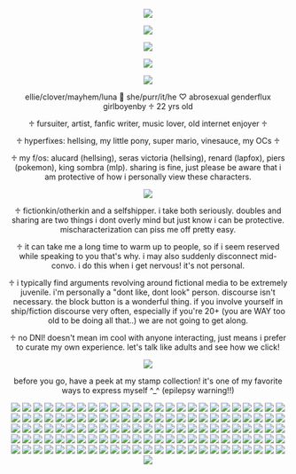 <p align="center">
 <img src="https://files.catbox.moe/s6flvw.gif"/>
<p align="center">
  <img src="https://files.catbox.moe/cbruxi.png"/>
</p>
<p align="center">
 <img src="https://files.catbox.moe/acb6u9.gif"/>
</p>
<p align="center">
 <img src="https://files.catbox.moe/cbruxi.png"/>
<p align="center">
 <img src="https://files.catbox.moe/g4ecjx.gif"/>
<p align="center">
  ellie/clover/mayhem/luna 🦇 she/purr/it/he ♡ abrosexual genderflux girlboyenby ♱ 22 yrs old
</p>
<p align="center">
♱ fursuiter, artist, fanfic writer, music lover, old internet enjoyer ♱
</p>
<p align="center">
 ♱ hyperfixes: hellsing, my little pony, super mario, vinesauce, my OCs ♱
 </p>
<p align="center">
 ♱ my f/os: alucard (hellsing), seras victoria (hellsing), renard (lapfox), piers (pokemon), king sombra (mlp). sharing is fine, just please be aware that i am protective of how i personally view these characters.
  <p align="center">
   <img src="https://files.catbox.moe/45kxcc.gif"/>
  <p align="center">
 ♱ fictionkin/otherkin and a selfshipper. i take both seriously. doubles and sharing are two things i dont overly mind but just know i can be protective. mischaracterization can piss me off pretty easy.
  </p>
  <p align="center">
  ♱ it can take me a long time to warm up to people, so if i seem reserved while speaking to you that's why. i may also suddenly disconnect mid-convo. i do this when i get nervous! it's not personal.
     </p>
  <p align="center">
  ♱ i typically find arguments revolving around fictional media to be extremely juvenile. i'm personally a "dont like, dont look" person. discourse isn't necessary. the block button is a wonderful thing. if you involve yourself in ship/fiction discourse very often, especially if you're 20+ (you are WAY too old to be doing all that..) we are not going to get along.
  </p>
  <p align="center">
  ♱ no DNI! doesn't mean im cool with anyone interacting, just means i prefer to curate my own experience. let's talk like adults and see how we click!
  </p>
  <p align="center">
  <img src="https://files.catbox.moe/cbruxi.png"/>
  <p align="center">
  before you go, have a peek at my stamp collection! it's one of my favorite ways to express myself ^_^ (epilepsy warning!!)
  <p align="center">
  <img src="https://i.postimg.cc/NMv59hc5/058myf.png"/> <img src="https://i.postimg.cc/26d3nHkT/09f6n7.png"/> <img src="https://i.postimg.cc/jS9WTw36/2f575b2a7976f7c62517d236a8eb1d84cd69fc24-pnj.png"/> <img src="https://i.postimg.cc/6qY3myGv/3119e27d-original.gif"/> <img src="https://i.postimg.cc/25Z1Skgs/3c932816.gif"/> <img src="https://i.postimg.cc/02XjGKvg/60427d7e-original.gif"/> <img src="https://i.postimg.cc/pr2rCDyv/62hpec.png"/> <img src="https://i.postimg.cc/28S3BFPF/ac0kwr.gif"/> <img src="https://i.postimg.cc/L4TnX008/d1nnnri-7e63b29f-4e2b-4e0b-b984-418beb76b174.png"/> <img src="https://i.postimg.cc/MpcT9ZZn/d5wtakl-3fb3764e-4209-4e04-8fbc-2783035f4cd3.gif"/> <img src="https://i.postimg.cc/zXQDHmw8/ezgif-59078784eae5c0.gif"/> <img src="https://i.postimg.cc/0Qvy5pYS/ezgif-742f86e62e87ab.gif"/> <img src="https://i.postimg.cc/y8wNtqWv/ezgif-7a978b2977e6a6.gif"/> <img src="https://i.postimg.cc/43V3T89Z/ezgif-8dacc582d6b7f7.gif"/> <img src="https://i.postimg.cc/fyTWmDgT/IMG-9783.gif"/> <img src="https://i.postimg.cc/L5C9Vwrk/ruvspw.png"/> <img src="https://i.postimg.cc/zD0G5HVL/Sr8DYv9.png"/> <img src="https://i.postimg.cc/Yq0qS2Wd/tkwuob.png"/> <img src="https://i.postimg.cc/mDT1px6K/tumblr-22bc5c2da70c86b3ef09e00525cd8911-6b173cbd-100.png"/> <img src="https://i.postimg.cc/rmg0vhBs/tumblr-bad6c20226b3e46830f5d3f14f0dc0cb-a9253054-100.png"/> <img src="https://i.postimg.cc/RhF697mR/tumblr-d00976783373ddfd68e9568c91a32bf1-6056fff6-100.png"/> <img src="https://i.postimg.cc/L6JYb3N4/Tumblr-l-122175126162298.png"/> <img src="https://i.postimg.cc/4Nj7kHS6/Tumblr-l-160867065971912.png"/> <img src="https://i.postimg.cc/0ym685TL/Tumblr-l-355084910136575.jpg"/> <img src="https://i.postimg.cc/KjHKY1vy/Tumblr-l-63194817842297.png"/> <img src="https://i.postimg.cc/NGJ2Dz8P/Tumblr-l-65193541606326.png"/> <img src="https://i.postimg.cc/KY214SF4/Tumblr-l-896201588169738.png"/> <img src="https://i.postimg.cc/pLM76qRK/tumblr-0060da4b4fbedbd687338919a14954a5-6c3ab68a-100.gif"/> <img src="https://i.postimg.cc/3RLQMpnY/tumblr-007c3958c33400dceef9612934a97179-5bbdd897-100.jpg"/> <img src="https://i.postimg.cc/NFWVYxTq/tumblr-028cbf3fdf98e73451ddb6cef05e29bb-2af4cfe5-100.png"/> <img src="https://i.postimg.cc/RVx5kMT3/tumblr-077459a05a4765903092eecf58477d45-b5eeebd0-100.png"/> <img src="https://i.postimg.cc/wxGY0X1k/tumblr-08b111ac752107b53e4e34871d9c255f-a46b458a-100.png"/> <img src="https://i.postimg.cc/ht7D9CMx/tumblr-0b778f35e93f168f8f36d9322580ccfd-3d5f5b01-100.gif"/> <img src="https://i.postimg.cc/hGWSM93Y/tumblr-0b813e2b4f8b209a63e102430f4b805a-d9876969-100.gif"/> <img src="https://i.postimg.cc/6QrBPykp/tumblr-0e308f2fcbd2846c7b2eba7233683972-213916f8-100.jpg"/> <img src="https://i.postimg.cc/W31x7zjK/tumblr-11ffc1e1bc5c2d53995c5f951c9e6427-12f9e07a-100.gif"/> <img src="https://i.postimg.cc/cCQjxncv/tumblr-202413801586a75e06b837cfdc2a8d6a-e24e1513-100.gif"/> <img src="https://i.postimg.cc/g2Y90NQm/tumblr-20374970b023ff66968db15db6ca8a38-8703a6de-100.jpg"/> <img src="https://i.postimg.cc/HWy1vJbD/tumblr-21768cc248cb596d1d0e91b0d0a38ff9-558b6751-100.jpg"/> <img src="https://i.postimg.cc/DzgtsLVL/tumblr-21a1a821842222e58890781dfad1d7d8-678f923c-100.gif"/> <img src="https://i.postimg.cc/RV159jPg/tumblr-231796cb0902abbc37f0dccc0e2e8c0f-3c54da33-100.gif"/> <img src="https://i.postimg.cc/C1rXr0xK/tumblr-27c6e15afd0b2fd150a129ccd0a72d6b-acbbd5b2-100.png"/> <img src="https://i.postimg.cc/tT99G9bt/tumblr-2ca27a23ae7880f294c5e9f332da2c47-268bf0b3-100.png"/> <img src="https://i.postimg.cc/Hx3dpFsG/tumblr-2d6554bbef3d145bbefc360d5f0ba764-5c863b1f-100.png"/> <img src="https://i.postimg.cc/J0B6TBFT/tumblr-379ab2c031fe2845d97d0af4b72a7dcc-be9b7f28-100.png"/> <img src="https://i.postimg.cc/9QPS5ZQK/tumblr-39a94a8e906e351e71232baac48b5707-56af5c99-100.gif"/> <img src="https://i.postimg.cc/PJxhNKPC/tumblr-3ce0fd0b3652a829482f331696db1dd5-7f976093-100.png"/> <img src="https://i.postimg.cc/L5bSPf1N/tumblr-3da3d38dff2e0b860a738dbbeffe9911-2bb30406-250.gif"/> <img src="https://i.postimg.cc/SQTkH0vC/tumblr_3f5880c1c6c531173e9b80cc9a9ab912_a2284366_100.png"/> <img src="https://i.postimg.cc/G3WdbPbm/tumblr_478ce44470acc4a9c0004e8085b12549_133a0ec9_100.gif"/> <img src="https://i.postimg.cc/65vgcDJ9/tumblr_49d4bc1edd1e5fc1bd85e60f8ededcc9_b145bcdc_100.png"/> <img src="https://i.postimg.cc/xTLY8kdy/tumblr_527b8213cce1076067ec4a41eb140f4d_d42da415_100.png"/> <img src="https://i.postimg.cc/wjHzm6yK/tumblr_584c078394b2ccb1c4e1509835187774_d3d1f349_100.gif"/> <img src="https://i.postimg.cc/Kv1x296V/tumblr_5a59f91cd9eec1be57a651ad48679f4b_53eb52d0_100.png"/> <img src="https://i.postimg.cc/TYBGYVGP/tumblr_5a838db4e118de2a9f6dfdf92dcf7ece_78b334ae_100.png"/> <img src="https://i.postimg.cc/g2RpwxkH/tumblr_5b3ace91f09a74e4eb450f5633b3ea7a_f780efa1_100.png"/> <img src="https://i.postimg.cc/rwJkGvxD/tumblr_614ac0a47b50a4dd1042f1cf71d6d32e_4f36810a_100.gif"/> <img src="https://i.postimg.cc/9Q16wyHT/tumblr_63924688b76eb453b38147d2039e91b0_51f57959_100.gif"/> <img src="https://i.postimg.cc/3RNbvqFQ/tumblr_68e7e8edb3f4c7d5bc26bcb7eee1b89c_764609c7_100.png"/> <img src="https://i.postimg.cc/tgNH5861/tumblr_6e66a642d902bcbecce873a968cdadb3_eac9ffc2_100.gif"/> <img src="https://i.postimg.cc/8c89gHL8/tumblr_71359902a78b7bbf6a5340c10de1a6d1_e3d28e08_250.gif"/> <img src="https://i.postimg.cc/43xTWBQB/tumblr_763f8375ce9268671d3265f0d13636b1_1477c288_100.png"/> <img src="https://i.postimg.cc/HLxfwjTN/tumblr_775887c9dcec35c81119f1769b2e2243_0feb3941_250.gif"/> <img src="https://i.postimg.cc/7LmWb47N/tumblr_78d132d3e53cd4867673160cdd447612_4e3b7ce8_100.gif"/> <img src="https://i.postimg.cc/L5nKmXbf/tumblr_7c25f70ffda41d57598ddf2a88b26e27_a2fb6b9e_250.gif"/> <img src="https://i.postimg.cc/SR30RhBP/tumblr_7f0f29206a6ec17c7670a69cd40b0478_9357f1a3_100.webp"/> <img src="https://i.postimg.cc/fWX1jGhM/tumblr_82915336439e80fed30631bab3cf19d7_35d439a9_250.gif"/> <img src="https://i.postimg.cc/dQkJMNPf/tumblr_83eb2a01db2b2855e936328959e3325c_730feb94_100.gif"/> <img src="https://i.postimg.cc/Hx8RNKc4/tumblr_87740119a4edc014e5bf037828c3c1c9_4a0dbfb3_100.png"/> <img src="https://i.postimg.cc/xCZpyP6J/tumblr_87d56ce1a45d9372bd79353513f6cc8b_f8887566_100.png"/> <img src="https://i.postimg.cc/g29FPGqX/tumblr_8d54ec9720873643f8eb18f400e0e3d1_bd57e9c6_250.png"/> <img src="https://i.postimg.cc/P5mGX026/tumblr_8f2e9a5d1105bfecf1a4277e0fbeb219_0a813959_100.gif"/> <img src="https://i.postimg.cc/SKqBJVPm/tumblr_8fd75d64d0e7c20279f1a1a39291aa80_05d47a20_100.gif"/> <img src="https://i.postimg.cc/JnyCL0gX/tumblr_9018f24629baa16a3e074680dccc0cc8_c6e178a6_100.jpg"/> <img src="https://i.postimg.cc/50ZdN1dR/tumblr_9183d70e21909397350df74f3660a60c_dd799d40_250.png"/> <img src="https://i.postimg.cc/DmkCRwk7/tumblr_92a633d08e4f49be29c7d2e7b4f38f8b_827c5f34_100.png"/> <img src="https://i.postimg.cc/MG3JNVsx/tumblr_950e5be2cee5703a7bcabb7c94223b26_f9204b34_100.gif"/> <img src="https://i.postimg.cc/Y0YcvVtq/tumblr_9574f06576f171575d21ecb9b6d83599_925d6421_100.png"/> <img src="https://i.postimg.cc/zXr6dxJK/tumblr_a2c209a1dbe5d171bbd867eeda0021e9_9a76ce66_100.png"/> <img src="https://i.postimg.cc/KzTpfMw0/tumblr_a5913566988d6e35a22fa7a88f9f84de_c192322b_250.gif"/> <img src="https://i.postimg.cc/K8cVb43Y/tumblr_a595866e014f73fe1cf439df093e6d7d_31e1535b_100.png"/> <img src="https://i.postimg.cc/287Jgn6J/tumblr_a95da0d55f3dad8655d6d6612d624841_6b6be00e_100.jpg"/> <img src="https://i.postimg.cc/C5HPTVFD/tumblr_b096e1cb527179c45ede7809b976d51d_55830c48_100.jpg"/> <img src="https://i.postimg.cc/wMdfGBdg/tumblr_b21bb332988eb69f1a8c75fb80aae4ac_4084dcc9_100.gif"/> <img src="https://i.postimg.cc/TYfNjh9c/tumblr_b4632f85698e31c81fd8c9b3aafbb317_7eb528da_100.png"/> <img src="https://i.postimg.cc/wjWrjHDQ/tumblr_b4aec34f3fc5776a2dc8ff6fa086779a_df315873_100.gif"/> <img src="https://i.postimg.cc/YSZyQ3n4/tumblr_b6ccd8b496abed58077a1f30137b61f0_8a1b17dd_100.gif"/> <img src="https://i.postimg.cc/CMj6fbj1/tumblr_b792e8e9414a76ddf26f2a02e4c32b92_feac9d27_100.png"/> <img src="https://i.postimg.cc/rpKPdbJX/tumblr_b7c1c4b25ac014717d1ac0473451d3d2_e3e04110_100.png"/> <img src="https://i.postimg.cc/13YWZBZW/tumblr_ba37f2174ec74d85667780b46954937b_d5dd3a3b_100.gif"/> <img src="https://i.postimg.cc/cLJDjjPg/tumblr_bc0679b272d18f5dcc4752487995555c_01580858_100.png"/> <img src="https://i.postimg.cc/5tYs9z4f/tumblr_bf248c970588a5a7b5bdd46e35abf63d_326e54cc_100.png"/> <img src="https://i.postimg.cc/xCLgMSN7/tumblr_c852c12b91a6efade132b93ee2494435_ecb201bd_100.gif"/> <img src="https://i.postimg.cc/k50f25GK/tumblr_c9bcd37a52c491da1d95320b371127a5_f84de623_100.gif"/> <img src="https://i.postimg.cc/L5RDV0zs/tumblr_cbbd43db41fa77f480e605cce0dc0a66_bd2b4a1b_100.png"/> <img src="https://i.postimg.cc/Bbgg7cgB/tumblr_ce15c2eda3f6906730af8a66a516d983_4943fcb0_100.gif"/> <img src="https://i.postimg.cc/Z50cjNy6/tumblr_d118d4fa7b8ee9cc4e8b8e5bcb3aa0b0_21c31e52_100.png"/> <img src="https://i.postimg.cc/593SVgBw/tumblr_d231168094b3c2e3cb559a02e9afb2f6_8f0bbf9b_250.png"/> <img src="https://i.postimg.cc/rm2N8YZ9/tumblr_d336606f1f5ab87545182f182711e788_eb8a126c_100.jpg"/> <img src="https://i.postimg.cc/X7sLwLXV/tumblr_d52e8e08f883de07de2fcf77a31c684b_a7bf62d6_100.png"/> <img src="https://i.postimg.cc/59qntbVQ/tumblr_d5e18c37df26062e0a00f5539ed00880_c0916530_100.gif"/> <img src="https://i.postimg.cc/25ZxNfG6/tumblr_d6428ef00ae2f4a45f80cf99464cb462_12059fca_100.png"/> <img src="https://i.postimg.cc/Z5gLQqr2/tumblr_d718bf42c79191d474197a0aa84607d8_17522119_100.gif"/> <img src="https://i.postimg.cc/VvDqWsf7/tumblr_d7480530fa205723ab349f68abc873ca_20da4787_100.gif"/> <img src="https://i.postimg.cc/SNSV23ST/tumblr_d9af0b74daf8fa8d90d42562cbdae75f_8fcb6bfc_100.jpg"/> <img src="https://i.postimg.cc/YSYQyz2L/tumblr_dd8e712c23469b146fb0a5e3353e2e85_ce0de7cc_250.gif"/> <img src="https://i.postimg.cc/mgcY7G0w/tumblr_e2edf156d942be9521dfc8c2964de142_fdd88580_100.png"/> <img src="https://i.postimg.cc/V6wXy05G/tumblr_e35b795019fa47402ce89e6398b1a8fe_acda8538_100.gif"/> <img src="https://i.postimg.cc/tJCPJ03F/tumblr_e737cf95e332ea74283d32410173baf2_d249f11c_100.gif"/> <img src="https://i.postimg.cc/y8wFPbKz/tumblr_e7b879272761e9482d4d6fc710366d34_bf37dec1_100.png"/> <img src="https://i.postimg.cc/63hnB6v9/tumblr_e91f48e11aea9e5ab4417b9a801d024f_85ef0b37_100.png"/> <img src="https://i.postimg.cc/qBjyYRrw/tumblr_ecd7d684022810266b37ee99e565caef_1f5456a4_100.gif"/> <img src="https://i.postimg.cc/hPvTqBPB/tumblr_f2969405d0947fc46d473b98650527c4_b4fd145f_100.png"/> <img src="https://i.postimg.cc/bN5byBs2/tumblr_f79092b4f3b1d13cd178eba54434147f_e83d4f4d_100.gif"/> <img src="https://i.postimg.cc/yxQRSfjt/tumblr_f9627fe4bdee52c89581d86a0c3820e2_b2bbfd37_100.gif"/> <img src="https://i.postimg.cc/pLnjpJFc/tumblr_fb5b48283e78436738ecee2a034497f9_18ba3bc3_100.gif"/> <img src="https://i.postimg.cc/QMQWqNSp/tumblr_fb60028431992a62245887dcc27b4251_7bfb2ee5_100.png"/> <img src="https://i.postimg.cc/yNykZQYj/wdcvem.gif"/> <img src="https://i.postimg.cc/76PbM35k/zjh2d6.gif"/> <img src="https://i.postimg.cc/7ZnD4XMr/tumblr-0b9bea2ce38d6333712f52c020630ed4-1ccb7745-100.gif"/> <img src="https://i.postimg.cc/Gt8Sp3Ws/tumblr-0ea5d52f269eb764e503f8c4b0ef94b4-a3d56c10-250.gif"/> <img src="https://i.postimg.cc/pVm2jfxK/tumblr-14f49a8a22b95b9ac6f223377407c5b3-35468853-100.png"/> <img src="https://i.postimg.cc/NjcYZZXx/tumblr-6d06b13e0573facec67d34ec702d070c-47097ea8-100.jpg"/> <img src="https://i.postimg.cc/mZKTyP2J/tumblr-71fb8372363c3332891c8b5b258b1174-f970d072-100.png"/> <img src="https://i.postimg.cc/VvxZ0QwZ/tumblr-a4acc360d2e6bf56d20633da0e45d230-3d3175d5-100.png"/> <img src="https://i.postimg.cc/PrZT3dCx/tumblr-c4d0dce48864b3dd8d811c0770b416d1-e8a6fdcc-100.gif"/> 
